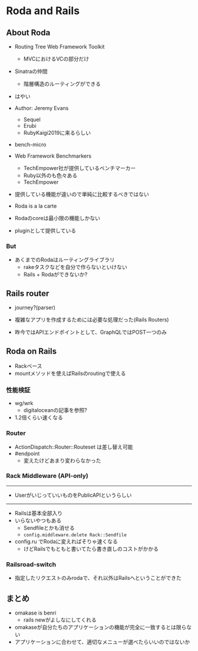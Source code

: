 <!-- B -->
# Roda and Rails

## About Roda

- Routing Tree Web Framework Toolkit
  - MVCにおけるVCの部分だけ
- Sinatraの仲間
  - 階層構造のルーティングができる
- はやい

- Author: Jeremy Evans
  - Sequel
  - Erubi
  - RubyKaigi2019に来るらしい

- bench-micro
- Web Framework Benchmarkers
  - TechEmpower社が提供しているベンチマーカー
  - Ruby以外のも色々ある
  - TechEmpower

- 提供している機能が違いので単純に比較するべきではない

- Roda is a la carte
- Rodaのcoreは最小限の機能しかない
- pluginとして提供している

### But

- あくまでのRodaはルーティングライブラリ
  - rakeタスクなどを自分で作らないといけない
  - Rails + Rodaができないか?

## Rails router

- journey?(parser)
- 複雑なアプリを作成するためには必要な処理だった(Rails Routers)

- 昨今ではAPIエンドポイントとして、GraphQLではPOST一つのみ

## Roda on Rails

- Rackベース
- mountメソッドを使えばRailsのroutingで使える

### 性能検証

- wg/wrk
  - digitaloceanの記事を参照?
- 1.2倍くらい速くなる

### Router

- ActionDispatch::Router::Routeset は差し替え可能
- #endpoint
  - 変えたけどあまり変わらなかった

### Rack Middleware (API-only)

---
- UserがいじっていいものをPublicAPIというらしい
---

- Railsは基本全部入り
- いらないやつもある
  - Sendfileとかも消せる
  - `config.middleware.delete Rack::Sendfile`
- config.ru でRodaに変えればそりゃ速くなる
  - けどRailsでもともと書いてたら書き直しのコストがかかる

### Railsroad-switch

- 指定したリクエストのみrodaで、それ以外はRailsへということができた

## まとめ

- omakase is benri
  - rails newがよしなにしてくれる
- omakaseが自分たちのアプリケーションの機能が完全に一致するとは限らない
- アプリケーションに合わせて、適切なメニューが選べたらいいのではないか
